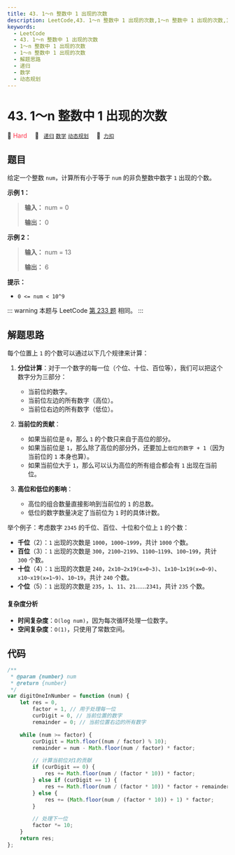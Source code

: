 ```yaml
---
title: 43. 1～n 整数中 1 出现的次数
description: LeetCode,43. 1～n 整数中 1 出现的次数,1～n 整数中 1 出现的次数,1～n 整数中 1 出现的次数,解题思路,递归,数学,动态规划
keywords:
  - LeetCode
  - 43. 1～n 整数中 1 出现的次数
  - 1～n 整数中 1 出现的次数
  - 1～n 整数中 1 出现的次数
  - 解题思路
  - 递归
  - 数学
  - 动态规划
---
```


# 43. 1～n 整数中 1 出现的次数

🔴 <font color=#ff334b>Hard</font>&emsp; 🔖&ensp; [`递归`](/tag/recursion.md) [`数学`](/tag/math.md) [`动态规划`](/tag/dynamic-programming.md)&emsp; 🔗&ensp;[`力扣`](https://leetcode.cn/problems/1nzheng-shu-zhong-1chu-xian-de-ci-shu-lcof)

## 题目

给定一个整数 `num`，计算所有小于等于 `num` 的非负整数中数字 `1` 出现的个数。

**示例 1：**

> **输入：** num = 0
>
> **输出：** 0

**示例 2：**

> **输入：** num = 13
>
> **输出：** 6

**提示：**

- `0 <= num < 10^9`

::: warning
本题与 LeetCode [第 233 题](../problem/0233.md) 相同。
:::

## 解题思路

每个位置上 `1` 的个数可以通过以下几个规律来计算：

1. **分位计算**：对于一个数字的每一位（个位、十位、百位等），我们可以把这个数字分为三部分：

   - 当前位的数字。
   - 当前位左边的所有数字（高位）。
   - 当前位右边的所有数字（低位）。

2. **当前位的贡献**：

   - 如果当前位是 `0`，那么 `1` 的个数只来自于高位的部分。
   - 如果当前位是 `1`，那么除了高位的部分外，还要加上`低位的数字 + 1`（因为当前位的 `1` 本身也算）。
   - 如果当前位大于 `1`，那么可以认为高位的所有组合都会有 `1` 出现在当前位。

3. **高位和低位的影响**：
   - 高位的组合数量直接影响到当前位的 `1` 的总数。
   - 低位的数字数量决定了当前位为 `1` 时的具体计数。

举个例子：考虑数字 `2345` 的千位、百位、十位和个位上 `1` 的个数：

- **千位**（2）：`1` 出现的次数是 `1000`，`1000~1999`，共计 `1000` 个数。
- **百位**（3）：`1` 出现的次数是 `300`，`2100~2199`、`1100~1199`、`100~199`，共计 `300` 个数。
- **十位**（4）：`1` 出现的次数是 `240`，`2x10~2x19(x=0~3)`、`1x10~1x19(x=0~9)`、`x10~x19(x=1~9)`、`10~19`，共计 `240` 个数。
- **个位**（5）：`1` 出现的次数是 `235`，`1`、`11`、`21`……`2341`，共计 `235` 个数。

#### 复杂度分析

- **时间复杂度**：`O(log num)`，因为每次循环处理一位数字。
- **空间复杂度**：`O(1)`，只使用了常数空间。

## 代码

```javascript
/**
 * @param {number} num
 * @return {number}
 */
var digitOneInNumber = function (num) {
	let res = 0,
		factor = 1, // 用于处理每一位
		curDigit = 0, // 当前位置的数字
		remainder = 0; // 当前位置右边的所有数字

	while (num >= factor) {
		curDigit = Math.floor((num / factor) % 10);
		remainder = num - Math.floor(num / factor) * factor;

		// 计算当前位对1的贡献
		if (curDigit == 0) {
			res += Math.floor(num / (factor * 10)) * factor;
		} else if (curDigit == 1) {
			res += Math.floor(num / (factor * 10)) * factor + remainder + 1;
		} else {
			res += (Math.floor(num / (factor * 10)) + 1) * factor;
		}

		// 处理下一位
		factor *= 10;
	}
	return res;
};
```
